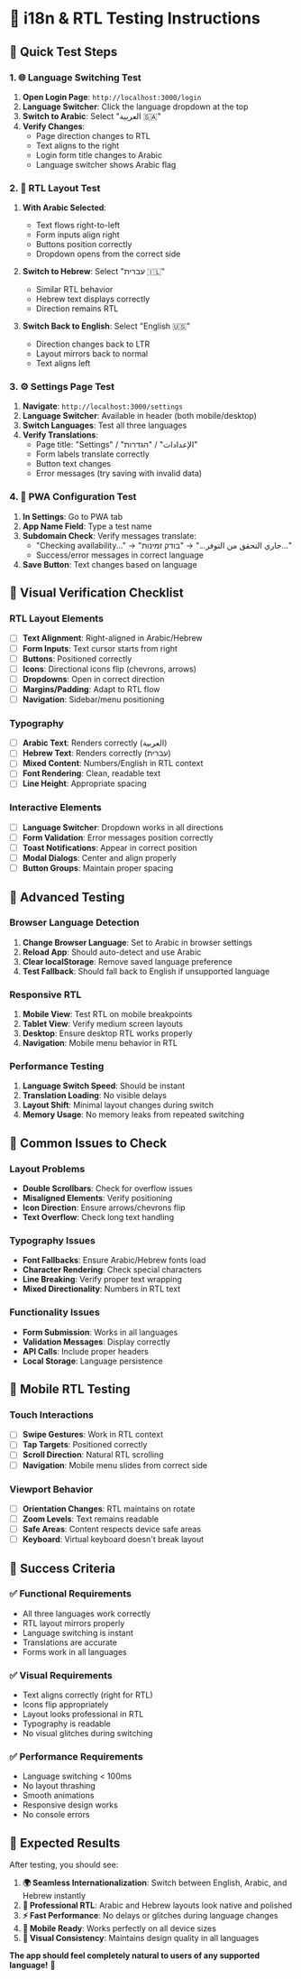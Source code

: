 # 🧪 i18n & RTL Testing Instructions

## 🎯 **Quick Test Steps**

### **1. 🌐 Language Switching Test**
1. **Open Login Page**: `http://localhost:3000/login`
2. **Language Switcher**: Click the language dropdown at the top
3. **Switch to Arabic**: Select "العربية 🇸🇦"
4. **Verify Changes**: 
   - Page direction changes to RTL
   - Text aligns to the right
   - Login form title changes to Arabic
   - Language switcher shows Arabic flag

### **2. 🔄 RTL Layout Test**
1. **With Arabic Selected**:
   - Text flows right-to-left
   - Form inputs align right
   - Buttons position correctly
   - Dropdown opens from the correct side
   
2. **Switch to Hebrew**: Select "עברית 🇮🇱"
   - Similar RTL behavior
   - Hebrew text displays correctly
   - Direction remains RTL

3. **Switch Back to English**: Select "English 🇺🇸"
   - Direction changes back to LTR
   - Layout mirrors back to normal
   - Text aligns left

### **3. ⚙️ Settings Page Test**
1. **Navigate**: `http://localhost:3000/settings`
2. **Language Switcher**: Available in header (both mobile/desktop)
3. **Switch Languages**: Test all three languages
4. **Verify Translations**:
   - Page title: "Settings" / "الإعدادات" / "הגדרות"
   - Form labels translate correctly
   - Button text changes
   - Error messages (try saving with invalid data)

### **4. 🔧 PWA Configuration Test**
1. **In Settings**: Go to PWA tab
2. **App Name Field**: Type a test name
3. **Subdomain Check**: Verify messages translate:
   - "Checking availability..." → "جاري التحقق من التوفر..." → "בודק זמינות..."
   - Success/error messages in correct language
4. **Save Button**: Text changes based on language

## 🎨 **Visual Verification Checklist**

### **RTL Layout Elements**
- [ ] **Text Alignment**: Right-aligned in Arabic/Hebrew
- [ ] **Form Inputs**: Text cursor starts from right
- [ ] **Buttons**: Positioned correctly
- [ ] **Icons**: Directional icons flip (chevrons, arrows)
- [ ] **Dropdowns**: Open in correct direction
- [ ] **Margins/Padding**: Adapt to RTL flow
- [ ] **Navigation**: Sidebar/menu positioning

### **Typography**
- [ ] **Arabic Text**: Renders correctly (العربية)
- [ ] **Hebrew Text**: Renders correctly (עברית)
- [ ] **Mixed Content**: Numbers/English in RTL context
- [ ] **Font Rendering**: Clean, readable text
- [ ] **Line Height**: Appropriate spacing

### **Interactive Elements**
- [ ] **Language Switcher**: Dropdown works in all directions
- [ ] **Form Validation**: Error messages position correctly
- [ ] **Toast Notifications**: Appear in correct position
- [ ] **Modal Dialogs**: Center and align properly
- [ ] **Button Groups**: Maintain proper spacing

## 🚀 **Advanced Testing**

### **Browser Language Detection**
1. **Change Browser Language**: Set to Arabic in browser settings
2. **Reload App**: Should auto-detect and use Arabic
3. **Clear localStorage**: Remove saved language preference
4. **Test Fallback**: Should fall back to English if unsupported language

### **Responsive RTL**
1. **Mobile View**: Test RTL on mobile breakpoints
2. **Tablet View**: Verify medium screen layouts
3. **Desktop**: Ensure desktop RTL works properly
4. **Navigation**: Mobile menu behavior in RTL

### **Performance Testing**
1. **Language Switch Speed**: Should be instant
2. **Translation Loading**: No visible delays
3. **Layout Shift**: Minimal layout changes during switch
4. **Memory Usage**: No memory leaks from repeated switching

## 🐛 **Common Issues to Check**

### **Layout Problems**
- **Double Scrollbars**: Check for overflow issues
- **Misaligned Elements**: Verify positioning
- **Icon Direction**: Ensure arrows/chevrons flip
- **Text Overflow**: Check long text handling

### **Typography Issues**
- **Font Fallbacks**: Ensure Arabic/Hebrew fonts load
- **Character Rendering**: Check special characters
- **Line Breaking**: Verify proper text wrapping
- **Mixed Directionality**: Numbers in RTL text

### **Functionality Issues**
- **Form Submission**: Works in all languages
- **Validation Messages**: Display correctly
- **API Calls**: Include proper headers
- **Local Storage**: Language persistence

## 📱 **Mobile RTL Testing**

### **Touch Interactions**
- [ ] **Swipe Gestures**: Work in RTL context
- [ ] **Tap Targets**: Positioned correctly
- [ ] **Scroll Direction**: Natural RTL scrolling
- [ ] **Navigation**: Mobile menu slides from correct side

### **Viewport Behavior**
- [ ] **Orientation Changes**: RTL maintains on rotate
- [ ] **Zoom Levels**: Text remains readable
- [ ] **Safe Areas**: Content respects device safe areas
- [ ] **Keyboard**: Virtual keyboard doesn't break layout

## 🎯 **Success Criteria**

### **✅ Functional Requirements**
- All three languages work correctly
- RTL layout mirrors properly
- Language switching is instant
- Translations are accurate
- Forms work in all languages

### **✅ Visual Requirements**
- Text aligns correctly (right for RTL)
- Icons flip appropriately
- Layout looks professional in RTL
- Typography is readable
- No visual glitches during switching

### **✅ Performance Requirements**
- Language switching < 100ms
- No layout thrashing
- Smooth animations
- Responsive design works
- No console errors

## 🎉 **Expected Results**

After testing, you should see:

1. **🌍 Seamless Internationalization**: Switch between English, Arabic, and Hebrew instantly
2. **🔄 Professional RTL**: Arabic and Hebrew layouts look native and polished
3. **⚡ Fast Performance**: No delays or glitches during language changes
4. **📱 Mobile Ready**: Works perfectly on all device sizes
5. **🎨 Visual Consistency**: Maintains design quality in all languages

**The app should feel completely natural to users of any supported language!** 🌟
